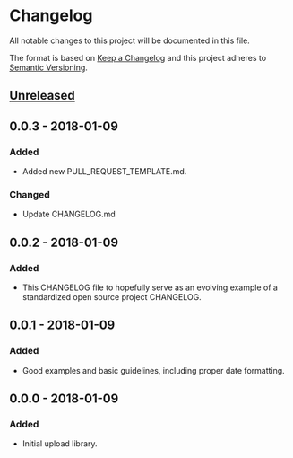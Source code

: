 # Changelog
All notable changes to this project will be documented in this file.

The format is based on [Keep a Changelog](http://keepachangelog.com/en/1.0.0/)
and this project adheres to [Semantic Versioning](http://semver.org/spec/v2.0.0.html).

## [Unreleased]

## 0.0.3 - 2018-01-09
### Added
- Added new PULL_REQUEST_TEMPLATE.md.
### Changed
- Update CHANGELOG.md

## 0.0.2 - 2018-01-09
### Added
- This CHANGELOG file to hopefully serve as an evolving example of a
  standardized open source project CHANGELOG.

## 0.0.1 - 2018-01-09
### Added
- Good examples and basic guidelines, including proper date formatting.

## 0.0.0 - 2018-01-09
### Added
- Initial upload library.

[Unreleased]: https://github.com/devop-core/container/compare/1.0.0...HEAD

